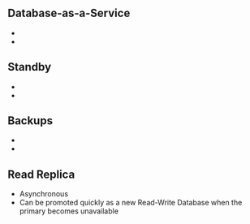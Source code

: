 ## Database-as-a-Service
*
*

## Standby
*
*

## Backups
*
*

## Read Replica
* Asynchronous
* Can be promoted quickly as a new Read-Write Database when the primary becomes unavailable
